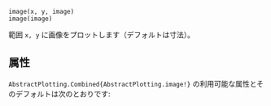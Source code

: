 ```
image(x, y, image)
image(image)
```

範囲 `x, y` に画像をプロットします（デフォルトは寸法）。

## 属性

`AbstractPlotting.Combined{AbstractPlotting.image!}` の利用可能な属性とそのデフォルトは次のとおりです: 

```

```
